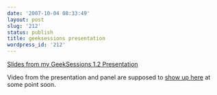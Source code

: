 ```yaml
---
date: '2007-10-04 08:33:49'
layout: post
slug: '212'
status: publish
title: geeksessions presentation
wordpress_id: '212'
---
```


[Slides from my GeekSessions 1.2 Presentation](http://journal.paul.querna.org/wp-content/uploads/2007/10/bl-geeksessions.pdf)

Video from the presentation and panel are supposed to [show up here](http://www.geeksessions.com/events-page/) at some point soon.
